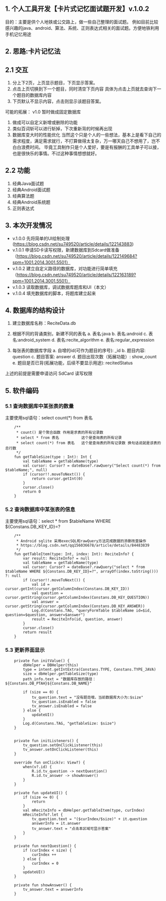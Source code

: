 ## 1. 个人工具开发【卡片式记忆面试题开发】v.1.0.2
目的：主要是供个人地铁或公交路上，做一些自己整理的面试题。
例如目前比较感兴趣的java、android、算法、系统、正则表达式相关的面试题。方便地铁利用手机记忆用途

## 2. 思路:卡片记忆法
## 2.1 交互
1. 分上下2页，上页显示题目，下页显示答案。
2. 点击上页切换到下一个题目，同时清空下页内容
具体为点击上页就去查询下一个题目的数据库内容
3. 下页默认不显示内容，点击则显示该题目答案。

可能的拓展：
v1.0 暂时做成固定数据库
1. 做成可以自定义新增或删除的功能
2. 类似百词斩可以进行斩掉，下次重新背的时候再出现
3. 数据库变大时的性能优化
当然这个只是个人的一些想法，基本上是看下自己的需求程度，满足需求就行，不打算做得太复杂，万一哪天自己不想用了，岂不白白浪费时间。
毕竟工具制作只是个人爱好，要是有报酬的工具单子可以接，也是很快乐的事情。不过这种事情想想就好。

## 2.2 功能
1. 经典Java面试题
2. 经典Android面试题
3. 经典算法题
4. 经典Android系统题
5. 正则表达式

## 3. 本次开发情况
- v.1.0.0 先将简单的UI绘制处理(https://blog.csdn.net/su749520/article/details/122143883)
- v.1.0.1 申请SD卡读写权限，新建数据库到Sdcard做准备（https://blog.csdn.net/su749520/article/details/122149684?spm=1001.2014.3001.5501）
- v.1.0.2 建立自定义路径的数据库，对功能进行简单填充（https://blog.csdn.net/su749520/article/details/122163189?spm=1001.2014.3001.5501）
- v.1.0.3 读取数据库，调试数据库题库和UI（本文）
- v.1.0.4 填充数据库的脚本，将题库建立起来

## 4. 数据库的结构设计
1. 建立数据库名称：ReciteData.db
2. 根据不同的背诵类别，新建不同的表名
    a. 表名:java
    b. 表名:android 
    c. 表名:android_system
    d. 表名:recite_algorithm
    e. 表名:regular_expression

3. 每张表的数据库字段
    a. 自增的id(可作为题目的序号): _id
    b. 题目内容: question
    c. 题目答案: answer
    d. 题目出现次数（拓展功能）: show_count
    e. 题目是否已背(拓展功能，后续不要显示用途): recitedStatus

上述的前提是需要申请访问 SdCard 读写权限

## 5. 软件编码
### 5.1 查询数据库中某张表的数量
主要使用sql语句：select count(*) from 表名
```
    /**
     * count() 是个聚合函数 作用是求表的所有记录数
     * select * from 表名          这个是查询表的所有记录
     * select count(*) from 表名   这个是查询表的所有记录数 换句话说就是该表的总行数
     */
    fun getTableSize(type : Int): Int {
        val tableName = getTableName(type)
        val cursor: Cursor? = dateBase?.rawQuery("Select count(*) from $tableName;", null)
        if (cursor!!.moveToNext()) {
            return cursor.getInt(0)
        }
        cursor.close()
        return 0
    }
```
### 5.2 查询数据库中某张表的信息
主要使用sql语句：select * from $tableName WHERE ${Constans.DB_KEY_ID}=?
```
    /**
     * Android sqlite 采用execSQL和rawQuery方法完成数据的添删改查操作
     * https://blog.csdn.net/qq156036678/article/details/84483839
     */
    fun getTableItem(type: Int, index: Int): ReciteInfo? {
        var result: ReciteInfo? = null
        val tableName = getTableName(type)
        val cursor: Cursor? = dateBase?.rawQuery("select * from $tableName WHERE ${Constans.DB_KEY_ID}=?", arrayOf(index.toString())) ?: null
        if (cursor!!.moveToNext()) {
            val id = cursor.getInt(cursor.getColumnIndex(Constans.DB_KEY_ID))
            val question = cursor.getString(cursor.getColumnIndex(Constans.DB_KEY_QUESTION))
            val answer = cursor.getString(cursor.getColumnIndex(Constans.DB_KEY_ANSWER))
            Log.d(Constans.TAG, "queryFormTable $tableName id=$id, question=$question, answer=$answer")
            result = ReciteInfo(id, question, answer)
        }
        cursor.close()
        return result
    }
```

### 5.3 更新界面显示
```
    private fun initValue() {
        dbHelper = DBHelper(this)
        type = intent.getIntExtra(Constans.TYPE, Constans.TYPE_JAVA)
        size = dbHelper.getTableSize(type)
        path_info.text = "数据库存放的路径：${Constans.DB_PTAH}${Constans.DB_NAME}"

        if (size == 0) {
            tv_question.text = "没有题目哦，当前数据库大小为:$size"
            tv_question.isEnabled = false
            tv_answer.isEnabled = false
        } else {
            updateUI()
        }
        Log.d(Constans.TAG, "getTableSize: $size")
    }


    private fun initListeners() {
        tv_question.setOnClickListener(this)
        tv_answer.setOnClickListener(this)
    }

    override fun onClick(v: View?) {
        when(v?.id) {
            R.id.tv_question -> nextQuestion()
            R.id.tv_answer -> showAnswer()
        }
    }

    private fun updateUI() {
        if (size <= 0) {
            return
        }
        val mReciteInfo = dbHelper.getTableItem(type, curIndex)
        mReciteInfo?.let {
            tv_question.text = "($curIndex/$size)" + it.question
            answerInfo = it.answer
            tv_answer.text = "点击本区域可显示答案"
        }
    }

    private fun nextQuestion() {
        if (curIndex < size) {
            curIndex ++
        } else {
            curIndex = 0
        }
        updateUI()
    }

    private fun showAnswer() {
        tv_answer.text = answerInfo
    }
```